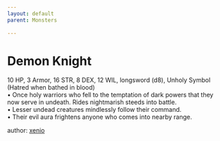 ```yaml
---
layout: default
parent: Monsters 
   
--- 
```

# Demon Knight
10 HP, 3 Armor, 16 STR, 8 DEX, 12 WIL, longsword (d8), Unholy Symbol (Hatred when bathed in blood)  
• Once holy warriors who fell to the temptation of dark powers that they now serve in undeath.   Rides nightmarish steeds into battle.  
• Lesser undead creatures mindlessly follow their command.  
• Their evil aura frightens anyone who comes into nearby range.  




author: [xenio](https://xenioinabottle.blogspot.com/2021/02/classic-monsters-for-cairnito-part-1.html) 


